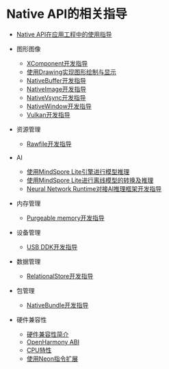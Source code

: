 # Native API的相关指导

- [Native API在应用工程中的使用指导](napi-guidelines.md)
- 图形图像
  - [XComponent开发指导](xcomponent-guidelines.md)
  - [使用Drawing实现图形绘制与显示](drawing-guidelines.md)
  - [NativeBuffer开发指导](native-buffer-guidelines.md)
  - [NativeImage开发指导](native-image-guidelines.md)
  - [NativeVsync开发指导](native-vsync-guidelines.md)
  - [NativeWindow开发指导](native-window-guidelines.md)
  - [Vulkan开发指导](vulkan-guidelines.md)
- 资源管理
  - [Rawfile开发指导](rawfile-guidelines.md)
- AI
  - [使用MindSpore Lite引擎进行模型推理](mindspore-lite-guidelines.md)
  - [使用MindSpore Lite进行离线模型的转换及推理](mindspore-lite-offline-model-guidelines.md)
  - [Neural Network Runtime对接AI推理框架开发指导](neural-network-runtime-guidelines.md)
- 内存管理
  - [Purgeable memory开发指导](purgeable-memory-guidelines.md)
- 设备管理
  - [USB DDK开发指导](usb-ddk-guidelines.md)

- 数据管理
  - [RelationalStore开发指导](native-relational-store-guidelines.md)

- 包管理
  - [NativeBundle开发指导](native-bundle-guidelines.md)

- 硬件兼容性
  - [硬件兼容性简介](hw-guide.md)
  - [OpenHarmony ABI](ohos-abi.md)
  - [CPU特性](cpu-features.md)
  - [使用Neon指令扩展](neon-guide.md)

